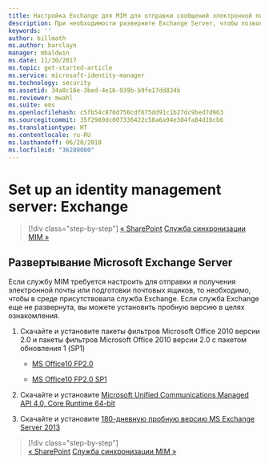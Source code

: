 ```yaml
---
title: Настройка Exchange для MIM для отправки сообщений электронной почты и создания почтовых ящиков | Документация Microsoft
description: При необходимости разверните Exchange Server, чтобы позволить MIM 2016 отправлять электронную почту и создавать почтовые ящики.
keywords: ''
author: billmath
ms.author: barclayn
manager: mbaldwin
ms.date: 11/30/2017
ms.topic: get-started-article
ms.service: microsoft-identity-manager
ms.technology: security
ms.assetid: 34a8c16e-3bed-4e16-939b-b9fe17dd834b
ms.reviewer: mwahl
ms.suite: ems
ms.openlocfilehash: c5fb54c870d750cdf675dd91c1b27dc9bed7d963
ms.sourcegitcommit: 35f2989dc007336422c58a6a94e304fa84d1bcb6
ms.translationtype: HT
ms.contentlocale: ru-RU
ms.lasthandoff: 06/20/2018
ms.locfileid: "36289080"
---
```

# <a name="set-up-an-identity-management-server-exchange"></a>Set up an identity management server: Exchange

> [!div class="step-by-step"]
> [« SharePoint](prepare-server-sharepoint.md)
> [Служба синхронизации MIM »](install-mim-sync.md)

## <a name="deploy-microsoft-exchange-server"></a>Развертывание Microsoft Exchange Server
Если службу MIM требуется настроить для отправки и получения электронной почты или подготовки почтовых ящиков, то необходимо, чтобы в среде присутствовала служба Exchange. Если служба Exchange еще не развернута, вы можете установить пробную версию в целях ознакомления.

1. Скачайте и установите пакеты фильтров Microsoft Office 2010 версии 2.0 и пакеты фильтров Microsoft Office 2010 версии 2.0 с пакетом обновления 1 (SP1)

    - [MS Office10 FP2.0](http://www.microsoft.com/download/details.aspx?id=17062)

    - [MS Office10 FP2.0 SP1](http://www.microsoft.com/download/details.aspx?id=26604)

2. Скачайте и установите [Microsoft Unified Communications Managed API 4.0, Core Runtime 64-bit](http://www.microsoft.com/download/details.aspx?id=34992)

3. Скачайте и установите [180-дневную пробную версию MS Exchange Server 2013](http://www.microsoft.com/evalcenter/evaluate-exchange-server-2013)

> [!div class="step-by-step"]  
> [« SharePoint](prepare-server-sharepoint.md)
> [Служба синхронизации MIM »](install-mim-sync.md)
